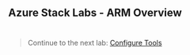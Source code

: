 ## Azure Stack Labs - ARM Overview

#
> Continue to the next lab: [Configure Tools](/Configure%20Tools/README.md)
